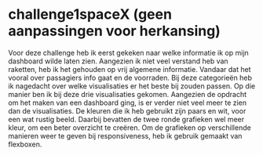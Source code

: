 # challenge1spaceX (geen aanpassingen voor herkansing)
Voor deze challenge heb ik eerst gekeken naar welke informatie ik op mijn dashboard wilde laten zien. Aangezien ik niet veel verstand 
heb van raketten, heb ik het gehouden op vrij algemene informatie. Vandaar dat het vooral over passagiers info gaat en de voorraden. 
Bij deze categorieën heb ik nagedacht over welke visualisaties er het beste bij zouden passen. Op die manier ben ik bij deze drie
visualisaties gekomen.
Aangezien de opdracht om het maken van een dashboard ging, is er verder niet veel meer te zien dan de visualisaties. 
De kleuren die ik heb gebruikt zijn paars en wit, voor een wat rustig beeld. Daarbij bevatten de twee ronde grafieken wel meer kleur,
om een beter overzicht te creëren. 
Om de grafieken op verschillende manieren weer te geven bij responsiveness, heb ik gebruik gemaakt van flexboxen. 
